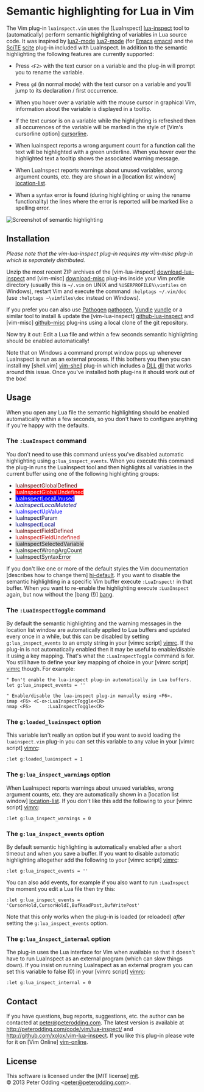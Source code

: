 # Semantic highlighting for Lua in Vim

The Vim plug-in `luainspect.vim` uses the [LuaInspect] [lua-inspect] tool to (automatically) perform semantic highlighting of variables in Lua source code. It was inspired by [lua2-mode] [lua2-mode] (for [Emacs] [emacs]) and the [SciTE] [scite] plug-in included with LuaInspect. In addition to the semantic highlighting the following features are currently supported:

 * Press `<F2>` with the text cursor on a variable and the plug-in will prompt you to rename the variable.

 * Press `gd` (in normal mode) with the text cursor on a variable and you'll jump to its declaration / first occurrence.

 * When you hover over a variable with the mouse cursor in graphical Vim, information about the variable is displayed in a tooltip.

 * If the text cursor is on a variable while the highlighting is refreshed then all occurrences of the variable will be marked in the style of [Vim's cursorline option] [cursorline].

 * When luainspect reports a wrong argument count for a function call the text will be highlighted with a green underline. When you hover over the highlighted text a tooltip shows the associated warning message.

 * When LuaInspect reports warnings about unused variables, wrong argument counts, etc. they are shown in a [location list window] [location-list].

 * When a syntax error is found (during highlighting or using the rename functionality) the lines where the error is reported will be marked like a spelling error.

![Screenshot of semantic highlighting](http://peterodding.com/code/vim/luainspect/screenshot.png)

## Installation

*Please note that the vim-lua-inspect plug-in requires my vim-misc plug-in which is separately distributed.*

Unzip the most recent ZIP archives of the [vim-lua-inspect] [download-lua-inspect] and [vim-misc] [download-misc] plug-ins inside your Vim profile directory (usually this is `~/.vim` on UNIX and `%USERPROFILE%\vimfiles` on Windows), restart Vim and execute the command `:helptags ~/.vim/doc` (use `:helptags ~\vimfiles\doc` instead on Windows).

If you prefer you can also use [Pathogen] [pathogen], [Vundle] [vundle] or a similar tool to install & update the [vim-lua-inspect] [github-lua-inspect] and [vim-misc] [github-misc] plug-ins using a local clone of the git repository.

Now try it out: Edit a Lua file and within a few seconds semantic highlighting should be enabled automatically!

Note that on Windows a command prompt window pops up whenever LuaInspect is run as an external process. If this bothers you then you can install my [shell.vim] [vim-shell] plug-in which includes a [DLL] [dll] that works around this issue. Once you've installed both plug-ins it should work out of the box!

## Usage

When you open any Lua file the semantic highlighting should be enabled automatically within a few seconds, so you don't have to configure anything if you're happy with the defaults.

### The `:LuaInspect` command

You don't need to use this command unless you've disabled automatic highlighting using `g:lua_inspect_events`. When you execute this command the plug-in runs the LuaInspect tool and then highlights all variables in the current buffer using one of the following highlighting groups:

 * <span style="color: #600000">luaInspectGlobalDefined</span>
 * <span style="color: #FFF; background: #F00">luaInspectGlobalUndefined</span>
 * <span style="color: #FFF; background: #00F">luaInspectLocalUnused</span>
 * <span style="color: #000080; font-style: italic">luaInspectLocalMutated</span>
 * <span style="color: #00F">luaInspectUpValue</span>
 * <span style="color: #000040">luaInspectParam</span>
 * <span style="color: #000080">luaInspectLocal</span>
 * <span style="color: #600000">luaInspectFieldDefined</span>
 * <span style="color: #C00000">luaInspectFieldUndefined</span>
 * <span style="background: #D3D3D3">luaInspectSelectedVariable</span>
 * <span style="border-bottom: 1px dotted green">luaInspectWrongArgCount</span>
 * <span style="border-bottom: 1px dotted red">luaInspectSyntaxError</span>

If you don't like one or more of the default styles the Vim documentation [describes how to change them] [hi-default]. If you want to disable the semantic highlighting in a specific Vim buffer execute `:LuaInspect!` in that buffer. When you want to re-enable the highlighting execute `:LuaInspect` again, but now without the [bang (!)] [bang].

### The `:LuaInspectToggle` command

By default the semantic highlighting and the warning messages in the location list window are automatically applied to Lua buffers and updated every once in a while, but this can be disabled by setting `g:lua_inspect_events` to an empty string in your [vimrc script] [vimrc]. If the plug-in is not automatically enabled then it may be useful to enable/disable it using a key mapping. That's what the `:LuaInspectToggle` command is for. You still have to define your key mapping of choice in your [vimrc script] [vimrc] though. For example:

    " Don't enable the lua-inspect plug-in automatically in Lua buffers.
    let g:lua_inspect_events = ''

    " Enable/disable the lua-inspect plug-in manually using <F6>.
    imap <F6> <C-o>:LuaInspectToggle<CR>
    nmap <F6>      :LuaInspectToggle<CR>

### The `g:loaded_luainspect` option

This variable isn't really an option but if you want to avoid loading the `luainspect.vim` plug-in you can set this variable to any value in your [vimrc script] [vimrc]:

    :let g:loaded_luainspect = 1

### The `g:lua_inspect_warnings` option

When LuaInspect reports warnings about unused variables, wrong argument counts, etc. they are automatically shown in a [location list window] [location-list]. If you don't like this add the following to your [vimrc script] [vimrc]:

    :let g:lua_inspect_warnings = 0

### The `g:lua_inspect_events` option

By default semantic highlighting is automatically enabled after a short timeout and when you save a buffer. If you want to disable automatic highlighting altogether add the following to your [vimrc script] [vimrc]:

    :let g:lua_inspect_events = ''

You can also add events, for example if you also want to run `:LuaInspect` the moment you edit a Lua file then try this:

    :let g:lua_inspect_events = 'CursorHold,CursorHoldI,BufReadPost,BufWritePost'

Note that this only works when the plug-in is loaded (or reloaded) *after* setting the `g:lua_inspect_events` option.

### The `g:lua_inspect_internal` option

The plug-in uses the Lua interface for Vim when available so that it doesn't have to run LuaInspect as an external program (which can slow things down). If you insist on running LuaInspect as an external program you can set this variable to false (0) in your [vimrc script] [vimrc]:

    :let g:lua_inspect_internal = 0

## Contact

If you have questions, bug reports, suggestions, etc. the author can be contacted at <peter@peterodding.com>. The latest version is available at <http://peterodding.com/code/vim/lua-inspect/> and <http://github.com/xolox/vim-lua-inspect>. If you like this plug-in please vote for it on [Vim Online] [vim-online].

## License

This software is licensed under the [MIT license] [mit].  
© 2013 Peter Odding &lt;<peter@peterodding.com>&gt;.


[bang]: http://vimdoc.sourceforge.net/htmldoc/map.html#:command-bang
[cursorline]: http://vimdoc.sourceforge.net/htmldoc/options.html#%27cursorline%27
[dll]: http://en.wikipedia.org/wiki/Dynamic-link_library
[download-lua-inspect]: http://peterodding.com/code/vim/downloads/lua-inspect.zip
[download-misc]: http://peterodding.com/code/vim/downloads/misc.zip
[emacs]: http://www.gnu.org/software/emacs/
[github-lua-inspect]: http://github.com/xolox/vim-lua-inspect
[github-misc]: http://github.com/xolox/vim-misc
[hi-default]: http://vimdoc.sourceforge.net/htmldoc/syntax.html#:hi-default
[location-list]: http://vimdoc.sourceforge.net/htmldoc/quickfix.html#location-list
[lua-inspect]: http://lua-users.org/wiki/LuaInspect
[lua2-mode]: http://www.enyo.de/fw/software/lua-emacs/lua2-mode.html
[mit]: http://en.wikipedia.org/wiki/MIT_License
[pathogen]: http://www.vim.org/scripts/script.php?script_id=2332
[scite]: http://www.scintilla.org/SciTE.html
[vim-online]: http://www.vim.org/scripts/script.php?script_id=3169
[vim-shell]: http://peterodding.com/code/vim/shell/
[vimrc]: http://vimdoc.sourceforge.net/htmldoc/starting.html#vimrc
[vundle]: https://github.com/gmarik/vundle
